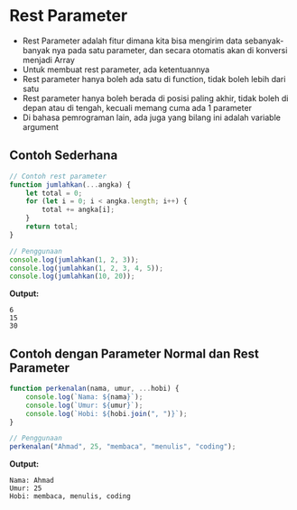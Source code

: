 # Rest Parameter

- Rest Parameter adalah fitur dimana kita bisa mengirim data sebanyak-banyak nya pada satu parameter, dan secara otomatis akan di konversi menjadi Array
- Untuk membuat rest parameter, ada ketentuannya
- Rest parameter hanya boleh ada satu di function, tidak boleh lebih dari satu
- Rest parameter hanya boleh berada di posisi paling akhir, tidak boleh di depan atau di tengah, kecuali memang cuma ada 1 parameter
- Di bahasa pemrograman lain, ada juga yang bilang ini adalah variable argument

## Contoh Sederhana

```javascript
// Contoh rest parameter
function jumlahkan(...angka) {
    let total = 0;
    for (let i = 0; i < angka.length; i++) {
        total += angka[i];
    }
    return total;
}

// Penggunaan
console.log(jumlahkan(1, 2, 3));
console.log(jumlahkan(1, 2, 3, 4, 5));
console.log(jumlahkan(10, 20));
```

**Output:**
```
6
15
30
```

## Contoh dengan Parameter Normal dan Rest Parameter

```javascript
function perkenalan(nama, umur, ...hobi) {
    console.log(`Nama: ${nama}`);
    console.log(`Umur: ${umur}`);
    console.log(`Hobi: ${hobi.join(", ")}`);
}

// Penggunaan
perkenalan("Ahmad", 25, "membaca", "menulis", "coding");
```

**Output:**
```
Nama: Ahmad
Umur: 25
Hobi: membaca, menulis, coding
```

